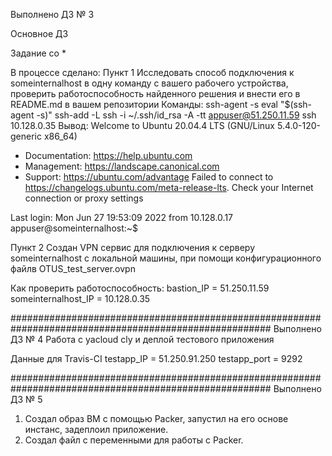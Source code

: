 Выполнено ДЗ № 3

Основное ДЗ

Задание со *

В процессе сделано:
Пункт 1
Исследовать способ подключения к someinternalhost в одну
команду c вашего рабочего устройства, проверить работоспособность
найденного решения и внести его в README.md в вашем репозитории
Команды:
ssh-agent -s eval "$(ssh-agent -s)" ssh-add -L
ssh -i ~/.ssh/id_rsa -A -tt appuser@51.250.11.59 ssh 10.128.0.35
Вывод:
Welcome to Ubuntu 20.04.4 LTS (GNU/Linux 5.4.0-120-generic x86_64)

* Documentation:  https://help.ubuntu.com
* Management:     https://landscape.canonical.com
* Support:        https://ubuntu.com/advantage
  Failed to connect to https://changelogs.ubuntu.com/meta-release-lts. Check your Internet connection or proxy settings

Last login: Mon Jun 27 19:53:09 2022 from 10.128.0.17
appuser@someinternalhost:~$

Пункт 2
Создан VPN сервис для подключения к серверу someinternalhost с локальной
машины, при помощи конфигурационного файлв OTUS_test_server.ovpn

Как проверить работоспособность:
bastion_IP = 51.250.11.59
someinternalhost_IP = 10.128.0.35

#######################################################################################################
Выполнено ДЗ № 4
Работа с yacloud cly и деплой тестового приложения

Данные для Travis-CI
testapp_IP = 51.250.91.250
testapp_port = 9292

#######################################################################################################
Выполнено ДЗ № 5
1. Создал образ ВМ с помощью Packer, запустил на его основе инстанс, задеплоил приложение.
2. Создал файл с переменными для работы с Packer.
